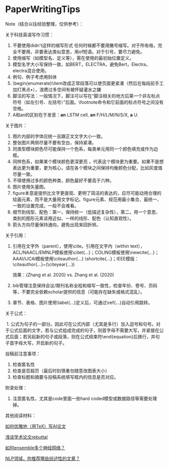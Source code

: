 # PaperWritingTips

Note（结合以往经验整理，仅供参考）：

关于科技英语写作习惯：

1. 不要使用didn't这样的缩写形式 任何时候都不要用撇号缩写。对于所有格，完全不要用，非要表达类似意思，用of短语。对于引号，要尽力避免。
2. 使用缩写（如模型名、定义等），需在使用的最初始位置定义。
3. 模型名字大小写保持一致，如BERT，ELECTRA，避免Bert，Electra，electra混合使用。
4. 例句、例子考虑用斜体
5. \begin{enumerate}\item改成正常段落可以使页面更紧凑（然后在每段前手工加打黑点$\bullet$），浪费过多空间有被怀疑灌水之嫌
6.  脚注的写法：一般情况下，脚注可以写在“脚注相关的地方后第一个非左标点符号（如左引号、左括号）”后面。\footnote命令和它前面的标点符号之间没有空格。
7. A和an的区别在于发音：**an** LSTM cell, **an** F/H/L/M/N/S/X, **a** U.

关于图片：

1. 图片内部的字体应统一且跟正文文字大小一致。
2. 整张图片两侧尽量不要有空白，保持紧凑。
3. 同类型模块颜色尽可能保持一个色系，每类单元用同一个颜色填充或作为边框。
4. 同样色系，如果某个模块颜色更深更亮 ，代表这个模块更为重要。如果不是想表达更为重要，更为核心，请在各个模块之间保持均衡颜色分配，比如灰度值尽量一致。
5. 不得使用过多的颜色种类，颜色最好不要高于六种。
6. 图片使用矢量图。
7. figure本意是提供比文字更直观、更明了简洁的表达的，应尽可能动用合理的绘画元素，而不是大量用文字标记。figure元素、规范用最小集合、最统一、一致的设置完成，一般不会难看。
8. 细节到线型、配色：第一，保持统一（低描述复杂性），第二，用一个意思、类别的图形元素该用近似、一样的线形、配色（认知直观性）。
9. 箭头方向尽量保持通向，避免出现来回折转。

关于引用：

1. 引用在文字外（parent），使用\cite。引用在文字内（within text），ACL/NAACL/EMNLP模板使用\citet{...}；COLING模板使用\newcite{...}；AAAI/IJCAI模板使用\citeauthor{...} \shortcite{...}；IEEE模版：\citeauthor{...}~(\citeyear{...})

   效果：(Zhang et al. 2020)  vs. Zhang et al. (2020)

2. bib管理注意保持会议/期刊名称全程和缩写一致性，检查年份、卷号、页码等，不要完全依赖scholar提供的信息（可能存在缺失或格式混乱）。

3. 章节、表格、图片使用\label{...}定义后，可通过\ref{...}自动引用跳转。

关于公式：

​	1. 公式为句子的一部分。因此可在公式内部（尤其是多行）加入逗号和句号。对于公式后面的文字，若与公式组成完成的句子，则首字母不需要大写，并紧接在公式后面；若另起新的句子或段落，则在公式结束符\end{equation}后换行，并句子首字母大写，开启新的句子。

投稿前注意事项：

1. 检查匿名性
2. 检查是否超页（最后时刻慎重勿随意改图表大小）
3. 检查标题和摘要与投稿系统填写框内的信息是否对应。

附录处理：

1. 注意匿名性，尤其是code里面一些hard coded模型或数据路径等需要处理掉。

其他阅读材料：

[如何优雅地（用TeX）写AI论文](https://zhuanlan.zhihu.com/p/103519006?utm_source=wechat_session&utm_medium=social&utm_oi=37609443164160&utm_content=sec)

[浅谈学术论文rebuttal](https://zhuanlan.zhihu.com/p/104298923)

[如何ensemble多个神经网络？](https://www.zhihu.com/question/60753512)

[NLP领域，你推荐哪些综述性的文章？](https://www.zhihu.com/question/355125622/answer/890666561?utm_source=wechat_session&utm_medium=social&utm_oi=37609443164160&utm_content=sec)

